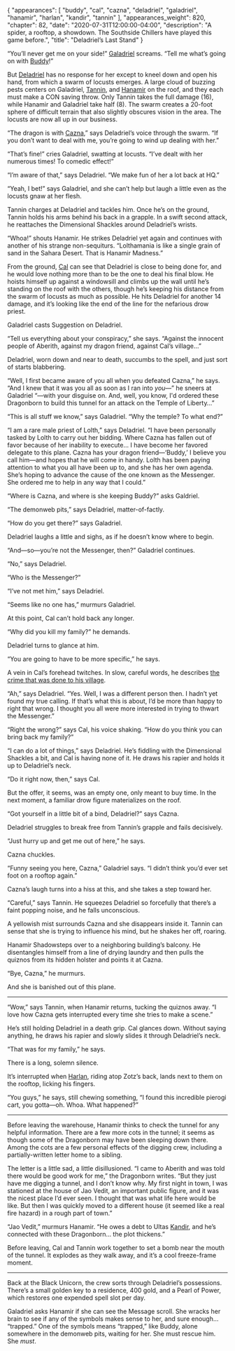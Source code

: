 {
    "appearances": [
        "buddy",
        "cal",
        "cazna",
        "deladriel",
        "galadriel",
        "hanamir",
        "harlan",
        "kandir",
        "tannin"
    ],
    "appearances_weight": 820,
    "chapter": 82,
    "date": "2020-07-31T12:00:00-04:00",
    "description": "A spider, a rooftop, a showdown. The Southside Chillers have played this game before.",
    "title": "Deladriel’s Last Stand"
}


“You’ll never get me on your side!” [Galadriel](/characters/galadriel/) screams. “Tell me what’s going on with [Buddy](/characters/buddy/)!”

But [Deladriel](/characters/deladriel/) has no response for her except to kneel down and open his hand, from which a swarm of locusts emerges. A large cloud of buzzing pests centers on Galadriel, [Tannin](/characters/tannin/), and [Hanamir](/characters/hanamir/) on the roof, and they each must make a CON saving throw. Only Tannin takes the full damage (16), while Hanamir and Galadriel take half (8). The swarm creates a 20-foot sphere of difficult terrain that also slightly obscures vision in the area. The locusts are now all up in our business.

“The dragon is with [Cazna](/characters/cazna/),” says Deladriel’s voice through the swarm. “If you don’t want to deal with me, you’re going to wind up dealing with her.”

“That’s fine!” cries Galadriel, swatting at locusts. “I’ve dealt with her numerous times! To comedic effect!”

“I’m aware of that,” says Deladriel. “We make fun of her a lot back at HQ.”

“Yeah, I bet!” says Galadriel, and she can’t help but laugh a little even as the locusts gnaw at her flesh.

Tannin charges at Deladriel and tackles him. Once he’s on the ground, Tannin holds his arms behind his back in a grapple. In a swift second attack, he reattaches the Dimensional Shackles around Deladriel’s wrists.

“Whoa!” shouts Hanamir. He strikes Deladriel yet again and continues with another of his strange non-sequiturs. “Lolthamania is like a single grain of sand in the Sahara Desert. That is Hanamir Madness.”

From the ground, [Cal](/characters/cal/) can see that Deladriel is close to being done for, and he would love nothing more than to be the one to deal his final blow. He hoists himself up against a windowsill and climbs up the wall until he’s standing on the roof with the others, though he’s keeping his distance from the swarm of locusts as much as possible. He hits Deladriel for another 14 damage, and it’s looking like the end of the line for the nefarious drow priest.

Galadriel casts Suggestion on Deladriel. 

“Tell us everything about your conspiracy,” she says. “Against the innocent people of Aberith, against my dragon friend, against Cal’s village…”

Deladriel, worn down and near to death, succumbs to the spell, and just sort of starts blabbering. 

“Well, I first became aware of you all when you defeated Cazna,” he says. “And I knew that it was you all as soon as I ran into *you*—” he sneers at Galadriel “—with your disguise on. And, well, you know, I'd ordered these Dragonborn to build this tunnel for an attack on the Temple of Liberty…”

“This is all stuff we know,” says Galadriel. “Why the temple? To what end?”

“I am a rare male priest of Lolth,” says Deladriel. “I have been personally tasked by Lolth to carry out her bidding. Where Cazna has fallen out of favor because of her inability to execute… I have become her favored delegate to this plane. Cazna has your dragon friend—‘Buddy,’ I believe you call him—and hopes that he will come in handy. Lolth has been paying attention to what you all have been up to, and she has her own agenda. She’s hoping to advance the cause of the one known as the Messenger. She ordered me to help in any way that I could.”

“Where is Cazna, and where is she keeping Buddy?” asks Galdriel.

“The demonweb pits,” says Deladriel, matter-of-factly.

“How do you get there?” says Galadriel.

Deladriel laughs a little and sighs, as if he doesn’t know where to begin.

“And—so—you’re not the Messenger, then?” Galadriel continues.

“No,” says Deladriel.

“Who is the Messenger?”

“I’ve not met him,” says Deladriel.

“Seems like no one has,” murmurs Galadriel.

At this point, Cal can’t hold back any longer.

“Why did you kill my family?” he demands.

Deladriel turns to glance at him.

“You are going to have to be more specific,” he says.

A vein in Cal’s forehead twitches. In slow, careful words, he describes [the crime that was done to his village](/characters/cal/).

“Ah,” says Deladriel. “Yes. Well, I was a different person then. I hadn’t yet found my true calling. If that’s what this is about, I’d be more than happy to right that wrong. I thought you all were more interested in trying to thwart the Messenger.”

“Right the wrong?” says Cal, his voice shaking. “How do you think you can bring back my family?”

“I can do a lot of things,” says Deladriel. He’s fiddling with the Dimensional Shackles a bit, and Cal is having none of it. He draws his rapier and holds it up to Deladriel’s neck.

“Do it right now, then,” says Cal.

But the offer, it seems, was an empty one, only meant to buy time. In the next moment, a familiar drow figure materializes on the roof.

“Got yourself in a little bit of a bind, Deladriel?” says Cazna.

Deladriel struggles to break free from Tannin’s grapple and fails decisively.

“Just hurry up and get me out of here,” he says.

Cazna chuckles. 

“Funny seeing you here, Cazna,” Galadriel says. “I didn’t think you’d ever set foot on a rooftop again.”

Cazna’s laugh turns into a hiss at this, and she takes a step toward her.

“Careful,” says Tannin. He squeezes Deladriel so forcefully that there’s a faint popping noise, and he falls unconscious.

A yellowish mist surrounds Cazna and she disappears inside it. Tannin can sense that she is trying to influence his mind, but he shakes her off, roaring. 

Hanamir Shadowsteps over to a neighboring building’s balcony. He disentangles himself from a line of drying laundry and then pulls the quiznos from its hidden holster and points it at Cazna.

“Bye, Cazna,” he murmurs.

And she is banished out of this plane.

---

“Wow,” says Tannin, when Hanamir returns, tucking the quiznos away. “I love how Cazna gets interrupted every time she tries to make a scene.”

He’s still holding Deladriel in a death grip. Cal glances down. Without saying anything, he draws his rapier and slowly slides it through Deladriel’s neck.

“That was for my family,” he says.

There is a long, solemn silence. 

It’s interrupted when [Harlan](/characters/harlan/), riding atop Zotz’s back, lands next to them on the rooftop, licking his fingers.

“You guys,” he says, still chewing something, “I found this incredible pierogi cart, you gotta—oh. Whoa. What happened?”

---

Before leaving the warehouse, Hanamir thinks to check the tunnel for any helpful information. There are a few more cots in the tunnel; it seems as though some of the Dragonborn may have been sleeping down there. Among the cots are a few personal effects of the digging crew, including a partially-written letter home to a sibling.

The letter is a little sad, a little disillusioned. “I came to Aberith and was told there would be good work for me,” the Dragonborn writes. “But they just have me digging a tunnel, and I don’t know why. My first night in town, I was stationed at the house of Jao Vedit, an important public figure, and it was the nicest place I’d ever seen. I thought that was what life here would be like. But then I was quickly moved to a different house (it seemed like a real fire hazard) in a rough part of town.”

“Jao Vedit,” murmurs Hanamir. “He owes a debt to Ultas [Kandir](/characters/kandir/), and he’s connected with these Dragonborn… the plot thickens.”

Before leaving, Cal and Tannin work together to set a bomb near the mouth of the tunnel. It explodes as they walk away, and it’s a cool freeze-frame moment.

---

Back at the Black Unicorn, the crew sorts through Deladriel’s possessions. There’s a small golden key to a residence, 400 gold, and a Pearl of Power, which restores one expended spell slot per day.

Galadriel asks Hanamir if she can see the Message scroll. She wracks her brain to see if any of the symbols makes sense to her, and sure enough… “trapped.” One of the symbols means “trapped,” like Buddy, alone somewhere in the demonweb pits, waiting for her. She must rescue him. She *must*.



